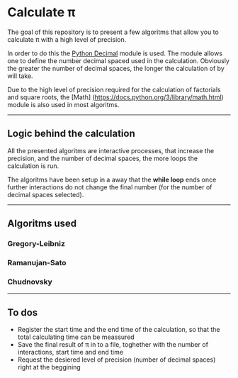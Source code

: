 # Calculate π

The goal of this repository is to present a few algoritms that allow you to calculate π with a high level of precision. 

In order to do this the [Python Decimal](https://docs.python.org/3/library/decimal.html) module is used. The module allows one to define the number decimal spaced used in the calculation. Obviously the greater the number of decimal spaces, the longer the calculation of by will take.

Due to the high level of precision required for the calculation of factorials and square roots, the [Math] (https://docs.python.org/3/library/math.html) module is also used in most algoritms.

---
## Logic behind the calculation

All the presented algoritms are interactive processes, that increase the precision, and the number of decimal spaces, the more loops the calculation is run. 

The algoritms have been setup in a away that the **while loop** ends once further interactions do not change the final number (for the number of decimal spaces selected).

---
## Algoritms used

### Gregory-Leibniz
### Ramanujan-Sato
### Chudnovsky

---

## To dos

* Register the start time and the end time of the calculation, so that the total calculating time can be meassured
* Save the final result of π in to a file, toghether with the number of interactions, start time and end time
* Request the desiered level of precision (number of decimal spaces) right at the beggining